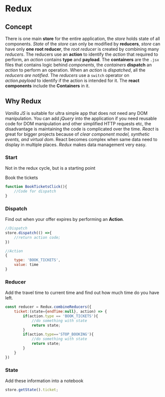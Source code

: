 # Redux

## Concept

There is one main __store__ for the entire application, the _store_ holds state of all components. _State_ of the _store_ can only be modified by __reducers__, _store_ can have only __one root reducer__, the _root reducer_ is created by combining many _reducers_. The reducers use an __action__ to identify the _action_ that required to perform, an _action_ contains __type__ and __payload__. The __containers__ are the `.jsx` files that contains logic behind _components_, the _containers_ __dispatch__ an _action_ to perform an operation. When an _action_ is _dispatched_, all the _reducers are notified_. The _reducers_ use a `switch` operator on _action.payload_ to identify if the action is intended for it. The __react components__ include the __Containers__ in it.

## Why Redux

_Vanilla JS_ is suitable for ultra simple app that does not need any DOM manipulation. You can add _jQuery_ into the application if you need reusable code for DOM manipulation and other simplified HTTP requests etc, the disadvantage is maintaining the code is complicated over the time. _React_ is great for bigger projects because of _clear component model, synthetic events, and virtual dom_. React becomes complex when same data need to display in multiple places. _Redux_ makes data management very easy.

### Start

Not in the redux cycle, but is a starting point

Book the tickets

```js
function BookTicketsClick(){
    //Code for dispatch
}
```

### Dispatch

Find out when your offer expires by performing an __Action__.

```js
//Dispatch
store.dispatch(() =>{
    //return action code;
})

//Action
{
    type: 'BOOK_TICKETS',
    value: time
}
```

### Reducer

Add the travel time to current time and find out how much time do you have left.

```js
const reducer = Redux.combineReducers({
    ticket:(state={endTime:null}, action) => {
        if(action.type == 'BOOK_TICKETS'){
            //do something with state
            return state;
        }
        if(action.type=='STOP_BOOKING'){
            //do something with state
            return state;
        }
    }
})
```

### State

Add these information into a notebook

```js
store.getState().ticket;
```